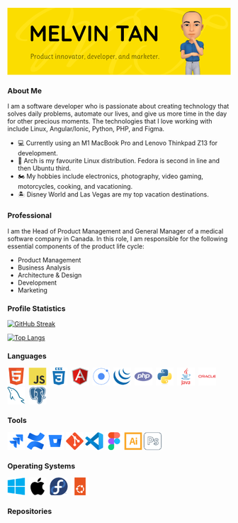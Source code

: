 ![Melvin Tan Banner](/images/banner-01.png)

### About Me
I am a software developer who is passionate about creating technology that solves daily problems, automate our lives, and give us more time in the day for other precious moments. The technologies that I love working with include Linux, Angular/Ionic, Python, PHP, and Figma.
- :computer: Currently using an M1 MacBook Pro and Lenovo Thinkpad Z13 for development.
- :penguin:	Arch is my favourite Linux distribution. Fedora is second in line and then Ubuntu third.
- :motorcycle: My hobbies include electronics, photography, video gaming, motorcycles, cooking, and vacationing.
- :desert_island:	Disney World and Las Vegas are my top vacation destinations.

### Professional
I am the Head of Product Management and General Manager of a medical software company in Canada. In this role, I am responsible for the following essential components of the product life cycle:
- Product Management
- Business Analysis
- Architecture & Design
- Development
- Marketing

### Profile Statistics
[![GitHub Streak](http://github-readme-streak-stats.herokuapp.com?user=innershell&theme=blueberry)](https://git.io/streak-stats)

[![Top Langs](https://github-readme-stats.vercel.app/api/top-langs/?username=innershell&layout=compact&theme=blueberry)](https://github.com/anuraghazra/github-readme-stats)

### Languages
<!-- https://github.com/devicons/devicon/tree/master/icons -->
<div>
  <img src="https://github.com/devicons/devicon/blob/master/icons/html5/html5-original.svg" title="HTML" width="40" height="40"/>&nbsp;
  <img src="https://github.com/devicons/devicon/blob/master/icons/javascript/javascript-original.svg" title="JavaScript" width="40" height="40"/>&nbsp;
  <img src="https://github.com/devicons/devicon/blob/master/icons/css3/css3-plain-wordmark.svg" title="CSS" width="40" height="40"/>&nbsp;
  <img src="https://github.com/devicons/devicon/blob/master/icons/angularjs/angularjs-original.svg" title="Angular" width="40" height="40"/>&nbsp;
  <img src="https://github.com/devicons/devicon/blob/master/icons/ionic/ionic-original.svg" title="Ionic" width="40" height="40"/>&nbsp;
  <img src="https://github.com/devicons/devicon/blob/master/icons/jquery/jquery-original.svg" title="JQuery" width="40" height="40"/>&nbsp;
  <img src="https://github.com/devicons/devicon/blob/master/icons/php/php-plain.svg" title="PHP" width="40" height="40"/>&nbsp;
  <img src="https://github.com/devicons/devicon/blob/master/icons/python/python-original.svg" title="Python" width="40" height="40"/>&nbsp;
  <img src="https://github.com/devicons/devicon/blob/master/icons/java/java-original-wordmark.svg" title="Java" width="40" height="40"/>&nbsp;
  <img src="https://github.com/devicons/devicon/blob/master/icons/oracle/oracle-original.svg" title="Oracle" width="40" height="40"/>&nbsp;
  <img src="https://github.com/devicons/devicon/blob/master/icons/mysql/mysql-plain.svg" title="MySQL" width="40" height="40"/>&nbsp;
  <img src="https://github.com/devicons/devicon/blob/master/icons/postgresql/postgresql-plain.svg" title="PostgreSQL" width="40" height="40"/>&nbsp;
</div>

### Tools
<div>
  <img src="https://github.com/devicons/devicon/blob/master/icons/jira/jira-original.svg" title="Jira" width="40" height="40"/>
  <img src="https://github.com/devicons/devicon/blob/master/icons/confluence/confluence-original.svg" title="Confluence" width="40" height="40"/>
  <img src="https://github.com/devicons/devicon/blob/master/icons/bitbucket/bitbucket-original.svg" title="Bitbucket" width="40" height="40"/>
  <img src="https://github.com/devicons/devicon/blob/master/icons/git/git-original.svg" title="Git" width="40" height="40"/>
  <img src="https://github.com/devicons/devicon/blob/master/icons/vscode/vscode-original.svg" title="Visual Studio Code" width="40" height="40"/>
  <img src="https://github.com/devicons/devicon/blob/master/icons/figma/figma-original.svg" title="Figma" width="40" height="40"/>
  <img src="https://github.com/devicons/devicon/blob/master/icons/illustrator/illustrator-line.svg" title="Adobe Illustrator" width="40" height="40"/>
  <img src="https://github.com/devicons/devicon/blob/master/icons/photoshop/photoshop-line.svg" title="Adobe Photoshop" width="40" height="40"/>
</div>

### Operating Systems
<div>
  <img src="https://github.com/devicons/devicon/blob/master/icons/windows8/windows8-original.svg" title="Windows" width="40" height="40"/>&nbsp;
  <img src="https://github.com/devicons/devicon/blob/master/icons/apple/apple-original.svg" title="OSX" width="40" height="40"/>&nbsp;
  <img src="https://github.com/devicons/devicon/blob/master/icons/fedora/fedora-original.svg" title="Fedora" width="40" height="40"/>&nbsp;
  <img src="https://github.com/devicons/devicon/blob/master/icons/ubuntu/ubuntu-plain.svg" title="Ubuntu" width="40" height="40"/>&nbsp;
</div>

### Repositories




<!--
**innershell/innershell** is a ✨ _special_ ✨ repository because its `README.md` (this file) appears on your GitHub profile.

Here are some ideas to get you started:

- 🔭 I’m currently working on ...
- 🌱 I’m currently learning ...
- 👯 I’m looking to collaborate on ...
- 🤔 I’m looking for help with ...
- 💬 Ask me about ...
- 📫 How to reach me: ...
- 😄 Pronouns: ...
- ⚡ Fun fact: ...
-->

